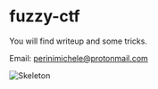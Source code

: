 # fuzzy-ctf

You will find writeup and some tricks.

Email: perinimichele@protonmail.com


![Skeleton](https://giphy.com/gifs/street-skeleton-windy-ec4eYyyV3lDdZQN3tM)
